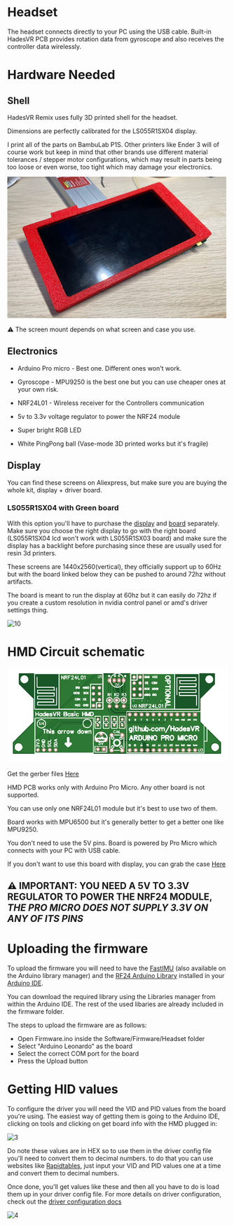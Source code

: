 # Headset

The headset connects directly to your PC using the USB cable.
Built-in HadesVR PCB provides rotation data from gyroscope and also receives the controller data wirelessly.


# Hardware Needed

## Shell
HadesVR Remix uses fully 3D printed shell for the headset.

Dimensions are perfectly calibrated for the LS055R1SX04 display.

I print all of the parts on BambuLab P1S. Other printers like Ender 3 will of course work but keep in mind that other brands use different material tolerances / stepper motor configurations, which may result in parts being too loose or even worse, too tight which may damage your electronics.

![1](img/Headset/1.png)


⚠️ The screen mount depends on what screen and case you use.

## Electronics

* Arduino Pro micro - Best one. Different ones won't work.

* Gyroscope - MPU9250 is the best one but you can use cheaper ones at your own risk.

* NRF24L01 - Wireless receiver for the Controllers communication

* 5v to 3.3v voltage regulator to power the NRF24 module

* Super bright RGB LED

* White PingPong ball (Vase-mode 3D printed works but it's fragile)


## Display

You can find these screens on Aliexpress, but make sure you are buying the whole kit, display + driver board.


### LS055R1SX04 with Green board

With this option you'll have to purchase the [display](https://www.aliexpress.com/item/4000999801804.html) and [board](https://www.aliexpress.com/item/1005002330323719.html) separately. Make sure you choose the right display to go with the right board (LS055R1SX04 lcd won't work with LS055R1SX03 board) and make sure the display has a backlight before purchasing since these are usually used for resin 3d printers.

These screens are 1440x2560(vertical), they officially support up to 60Hz but with the board linked below they can be pushed to around 72hz without artifacts.

The board is meant to run the display at 60hz but it can easily do 72hz if you create a custom resolution in nvidia control panel or amd's driver settings thing.

![10](img/Headset/10.png)


# HMD Circuit schematic

![10](img/hmd_pcb.png)

Get the gerber files [Here](https://github.com/ManoloMancelli/HadesVR_Remix/tree/main/Hardware/HMD%20PCB/Gerber%20Files)

HMD PCB works only with Arduino Pro Micro. Any other board is not supported.

You can use only one NRF24L01 module but it's best to use two of them.

Board works with MPU6500 but it's generally better to get a better one like MPU9250.

You don't need to use the 5V pins. Board is powered by Pro Micro which connects with your PC with USB cable.

If you don't want to use this board with display, you can grab the case [Here](https://github.com/ManoloMancelli/HadesVR_Remix/tree/main/Hardware/HMD%20PCB/3D%20Print/HMD%20PCB%20Case%20-%20Without%20Display)


## ⚠️ IMPORTANT: YOU NEED A 5V TO 3.3V REGULATOR TO POWER THE NRF24 MODULE, ***THE PRO MICRO DOES NOT SUPPLY 3.3V ON ANY OF ITS PINS*** 
# Uploading the firmware

To upload the firmware you will need to have the [FastIMU](https://github.com/LiquidCGS/FastIMU) (also available on the Arduino library manager) and the [RF24 Arduino Library](https://github.com/nRF24/RF24) installed in your [Arduino IDE](https://www.arduino.cc/en/software). 

You can download the required library using the Libraries manager from within the Arduino IDE. The rest of the used libaries are already included in the firmware folder.

The steps to upload the firmware are as follows:

* Open Firmware.ino inside the Software/Firmware/Headset folder
* Select "Arduino Leonardo" as the board
* Select the correct COM port for the board
* Press the Upload button

# Getting HID values

To configure the driver you will need the VID and PID values from the board you're using. The easiest way of getting them is going to the Arduino IDE, clicking on tools and clicking on get board info with the HMD plugged in:

![3](img/Headset/3.png)

Do note these values are in HEX so to use them in the driver config file you'll need to convert them to decimal numbers.
to do that you can use websites like [Rapidtables](https://www.rapidtables.com/convert/number/hex-to-decimal.html), just input your VID and PID values one at a time and convert them to decimal numbers.


Once done, you'll get values like these and then all you have to do is load them up in your driver config file. For more details on driver configuration, check out the [driver configuration docs](Driver.md#driver-configuration)

![4](img/Headset/4.png)